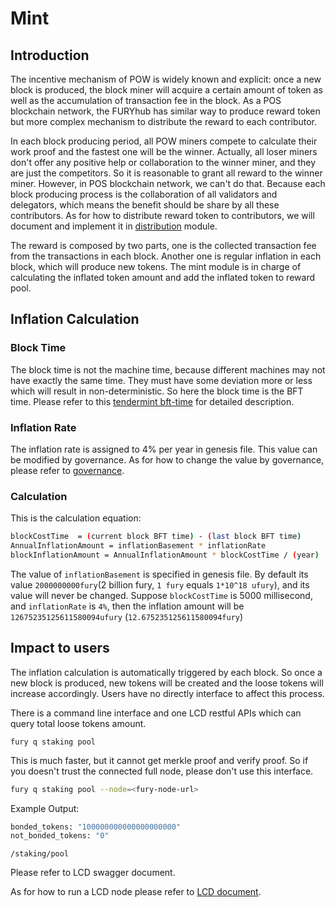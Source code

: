 # Mint

## Introduction

The incentive mechanism of POW is widely known and explicit: once a new block is produced, the block miner will acquire a certain amount of token as well as the accumulation of transaction fee in the block. As a POS blockchain network, the FURYhub has similar way to produce reward token but more complex mechanism to distribute the reward to each contributor.

In each block producing period, all POW miners compete to calculate their work proof and the fastest one will be the winner. Actually, all loser miners don't offer any positive help or collaboration to the winner miner, and they are just the competitors. So it is reasonable to grant all reward to the winner miner. However, in POS blockchain network, we can't do that. Because each block producing process is the collaboration of all validators and delegators, which means the benefit should be share by all these contributors. As for how to distribute reward token to contributors, we will document and implement it in [distribution](distribution.md) module.

The reward is composed by two parts, one is the collected transaction fee from the transactions in each block. Another one is regular inflation in each block, which will produce new tokens. The mint module is in charge of calculating the inflated token amount and add the inflated token to reward pool.

## Inflation Calculation

### Block Time

The block time is not the machine time, because different machines may not have exactly the same time. They must have some deviation more or less which will result in non-deterministic. So here the block time is the BFT time. Please refer to this [tendermint bft-time](https://github.com/tendermint/tendermint/blob/master/docs/spec/consensus/bft-time.md) for detailed description.

### Inflation Rate

The inflation rate is assigned to 4% per year in genesis file. This value can be modified by governance. As for how to change the value by governance, please refer to [governance](governance.md).

### Calculation

This is the calculation equation:

```bash
blockCostTime  = (current block BFT time) - (last block BFT time)
AnnualInflationAmount = inflationBasement * inflationRate
blockInflationAmount = AnnualInflationAmount * blockCostTime / (year)
```

The value of `inflationBasement` is specified in genesis file. By default its value `2000000000fury`(2 billion fury, `1 fury` equals `1*10^18 ufury`), and its value will never be changed.
Suppose `blockCostTime` is 5000 millisecond, and `inflationRate` is `4%`, then the inflation amount will be `12675235125611580094ufury` (`12.675235125611580094fury`)

## Impact to users

The inflation calculation is automatically triggered by each block. So once a new block is produced, new tokens will be created and the loose tokens will increase accordingly. Users have no directly interface to affect this process.

There is a command line interface and one LCD restful APIs which can query total loose tokens amount.

`fury q staking pool`

This is much faster, but it cannot get merkle proof and verify proof. So if you doesn't trust the connected full node, please don't use this interface.

```bash
fury q staking pool --node=<fury-node-url>
```

Example Output:

```bash
bonded_tokens: "100000000000000000000"
not_bonded_tokens: "0"
```

`/staking/pool`

Please refer to LCD swagger document.

As for how to run a LCD node please refer to [LCD document](../light-client/intro.md).
